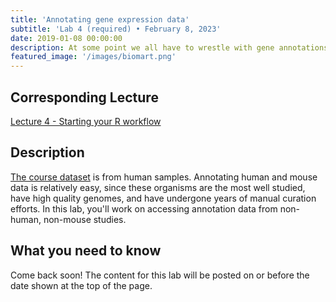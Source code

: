 ```yaml
---
title: 'Annotating gene expression data'
subtitle: 'Lab 4 (required) • February 8, 2023'
date: 2019-01-08 00:00:00
description: At some point we all have to wrestle with gene annotations – that is, all the stuff we can label a gene with. In this lab, you'll learn to access a world of gene-centric annotation data and will practice on gene expression data from non-model organisms.
featured_image: '/images/biomart.png'
---
```


## Corresponding Lecture

[Lecture 4 - Starting your R workflow](https://diytranscriptomics.com/project/lecture-04)

## Description

[The course dataset](https://diytranscriptomics.com/data) is from human samples.  Annotating human and mouse data is relatively easy, since these organisms are the most well studied, have high quality genomes, and have undergone years of manual curation efforts.  In this lab, you'll work on accessing annotation data from non-human, non-mouse studies.

## What you need to know

Come back soon!  The content for this lab will be posted on or before the date shown at the top of the page.




